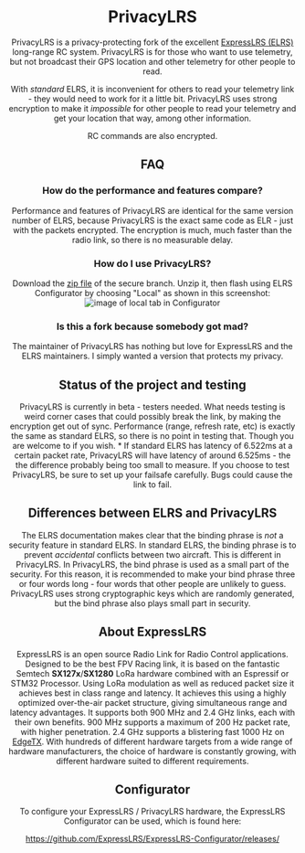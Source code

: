
<center>

# PrivacyLRS
PrivacyLRS is a privacy-protecting fork of the excellent [ExpressLRS (ELRS)](https://www.expresslrs.org/) long-range RC system.
PrivacyLRS is for those who want to use telemetry, but not broadcast their GPS location and other telemetry for 
other people to read.

With *standard* ELRS, it is inconvenient for others to read your telemetry link - they would need to work for it a little bit.
PrivacyLRS uses strong encryption to make it *impossible* for other people to read your telemetry and get your location
that way, among other information.

RC commands are also encrypted.

## FAQ
### How do the performance and features compare?  
  Performance and features of PrivacyLRS are identical for the same version number of ELRS, because PrivacyLRS is the exact same code as ELR - just with the packets encrypted.
  The encryption is much, much faster than the radio link, so there is no measurable delay.

### How do I use PrivacyLRS?  
  Download the [zip file](https://github.com/sensei-hacker/PrivacyLRS/archive/refs/heads/secure_01.zip) of the secure branch.
  Unzip it, then flash using ELRS Configurator by choosing "Local" as shown in this screenshot:
  ![image of local tab in Configurator](https://raw.githubusercontent.com/sensei-hacker/PrivacyLRS/secure_01/src/privacylrs/screenshot_choose_local.png)

### Is this a fork because somebody got mad?  
  The maintainer of PrivacyLRS has nothing but love for ExpressLRS and the ELRS maintainers. I simply wanted a version that protects my privacy.

## Status of the project and testing
PrivacyLRS is currently in beta - testers needed. What needs testing is weird corner cases that could possibly break the
link, by making the encryption get out of sync.  Performance (range, refresh rate, etc) is exactly the same as standard ELRS,
so there is no point in testing that. Though you are welcome to if you wish.
\* If standard ELRS has latency of 6.522ms at a certain packet rate, PrivacyLRS will have latency of around 6.525ms - the
the difference probably being too small to measure.
If you choose to test PrivacyLRS, be sure to set up your failsafe carefully. Bugs could cause the link to fail.

## Differences between ELRS and PrivacyLRS
The ELRS documentation makes clear that the binding phrase is *not* a security feature in standard ELRS.
In standard ELRS, the binding phrase is to prevent *accidental* conflicts between two aircraft.
This is different in PrivacyLRS. In PrivacyLRS, the bind phrase is used as a small part of the security.
For this reason, it is recommended to make your bind phrase three or four words long - four words that other people are unlikely
to guess.
PrivacyLRS uses strong cryptographic keys which are randomly generated, but the bind phrase also plays small part in
security.


## About ExpressLRS

ExpressLRS is an open source Radio Link for Radio Control applications. Designed to be the best FPV Racing link, it is based on the fantastic Semtech **SX127x**/**SX1280** LoRa hardware combined with an Espressif or STM32 Processor. Using LoRa modulation as well as reduced packet size it achieves best in class range and latency. It achieves this using a highly optimized over-the-air packet structure, giving simultaneous range and latency advantages. It supports both 900 MHz and 2.4 GHz links, each with their own benefits. 900 MHz supports a maximum of 200 Hz packet rate, with higher penetration. 2.4 GHz supports a blistering fast 1000 Hz on [EdgeTX](http://edgetx.org/). With hundreds of different hardware targets from a wide range of hardware manufacturers, the choice of hardware is constantly growing, with different hardware suited to different requirements.

## Configurator
To configure your ExpressLRS / PrivacyLRS hardware, the ExpressLRS Configurator can be used, which is found here:

https://github.com/ExpressLRS/ExpressLRS-Configurator/releases/


